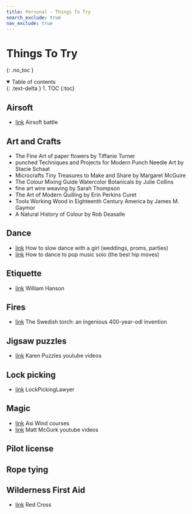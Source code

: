 ```yaml
---
title: Personal - Things To Try
search_exclude: true
nav_exclude: true
---
```


<!-- prettier-ignore-start -->
# Things To Try
{: .no_toc }

<details open markdown="block">
  <summary>
    Table of contents
  </summary>
  {: .text-delta }
1. TOC
{:toc}
</details>

<!-- prettier-ignore-end -->

## Airsoft

-   [link](https://www.youtube.com/watch?v=_a-8U4roG5c) Airsoft battle

## Art and Crafts

-   The Fine Art of paper flowers by Tiffanie Turner
-   punched Techniques and Projects for Modern Punch Needle Art by Stacie Schaat
-   Microcrafts Tiny Treasures to Make and Share by Margaret McGuire
-   The Colour Mixing Guide Watercolor Botanicals by Julie Collins
-   fine art wire weaving by Sarah Thompson
-   The Art of Modern Quilling by Erin Perkins Curet
-   Tools Working Wood in Eighteenth Century America by James M. Gaymor
-   A Natural History of Colour by Rob Deasalle

## Dance

-   [link](https://www.youtube.com/watch?v=S1qp7r99DcE) How to slow dance with a girl (weddings, proms, parties)
-   [link](https://www.youtube.com/watch?v=w60K81K_Idk) How to dance to pop music solo (the best hip moves)

## Etiquette

-   [link](https://williamhanson.komi.io/) William Hanson

## Fires

-   [link](https://www.youtube.com/watch?v=kqTxWiW8x9o) The Swedish torch: an ingenious 400-year-odl invention

## Jigsaw puzzles

-   [link](https://www.youtube.com/watch?v=0KRToCPAACI) Karen Puzzles youtube videos

## Lock picking

-   [link](https://www.youtube.com/watch?v=fTt1g0ZrzE0) LockPickingLawyer

## Magic

-   [link](https://www.vanishingincmagic.com/magician/Asi-Wind/) Asi Wind courses
-   [link](https://www.youtube.com/@MattMcGurk) Matt McGurk youtube videos

## Pilot license

## Rope tying

## Wilderness First Aid

-   [link](https://www.redcross.org/take-a-class/cpr/wilderness-sports) Red Cross
